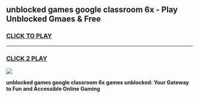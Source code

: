 
## unblocked games google classroom 6x - Play Unblocked Gmaes & Free
<h3>
<a href="https://news.freeplayer.one?title=unblocked_games_google_classroom_6x&ref=16F">CLICK TO PLAY</a></h3>
<hr>

<h3>
<a href="https://news.freeplayer.one?title=unblocked_games_google_classroom_6x&ref=16F">CLICK 2 PLAY</a>
  
</h3>

<a href="https://news.freeplayer.one?title=unblocked_games_google_classroom_6x&ref=16F/"><img src="https://clearcache.store/games.png"></a>


**unblocked games google classroom 6x games unblocked: Your Gateway to Fun and Accessible Online Gaming**
